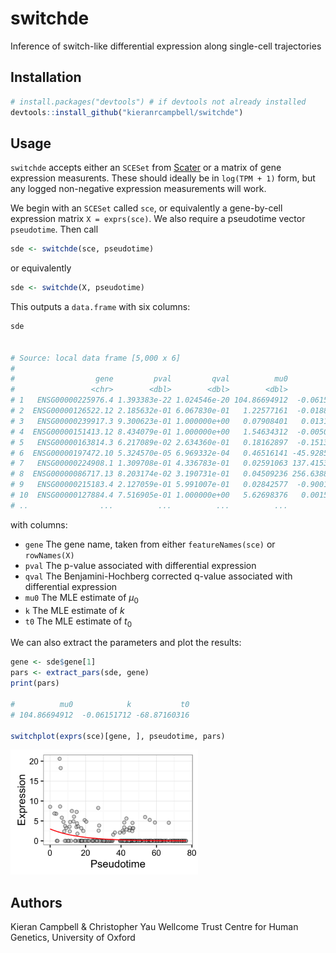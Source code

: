 
# switchde

Inference of switch-like differential expression along single-cell trajectories

## Installation

```r
# install.packages("devtools") # if devtools not already installed
devtools::install_github("kieranrcampbell/switchde")
```

## Usage

`switchde` accepts either an `SCESet` from [Scater](http://www.github.com/davismcc/scater) or a matrix of gene expression measurents. These should ideally be in `log(TPM + 1)` form, but any logged non-negative expression measurements will work.

We begin with an `SCESet` called `sce`, or equivalently a gene-by-cell expression matrix `X = exprs(sce)`. We also require a pseudotime vector `pseudotime`. Then call

```r
sde <- switchde(sce, pseudotime)
```

or equivalently 

```r
sde <- switchde(X, pseudotime)
```

This outputs a `data.frame` with six columns:

```r
sde


# Source: local data frame [5,000 x 6]
# 
#                  gene         pval         qval          mu0             k        t0
#                 <chr>        <dbl>        <dbl>        <dbl>         <dbl>     <dbl>
# 1   ENSG00000225976.4 1.393383e-22 1.024546e-20 104.86694912  -0.061517122 -68.87160
# 2  ENSG00000126522.12 2.185632e-01 6.067830e-01   1.22577161  -0.018819499  45.04442
# 3   ENSG00000239917.3 9.300623e-01 1.000000e+00   0.07908401   0.013177035  45.04440
# 4  ENSG00000151413.12 8.434079e-01 1.000000e+00   1.54634312  -0.005008349  45.04431
# 5   ENSG00000163814.3 6.217089e-02 2.634360e-01   0.18162897  -0.151326785  47.80757
# 6  ENSG00000197472.10 5.324570e-05 6.969332e-04   0.46516141 -45.928518652  23.94368
# 7   ENSG00000224908.1 1.309708e-01 4.336783e-01   0.02591063 137.415319733  60.60278
# 8  ENSG00000086717.13 8.203174e-02 3.190731e-01   0.04509236 256.638830394  49.59851
# 9   ENSG00000215183.4 2.127059e-01 5.991007e-01   0.02842577  -0.900165012  46.86811
# 10  ENSG00000127884.4 7.516905e-01 1.000000e+00   5.62698376   0.001580912  45.04440
# ..                ...          ...          ...          ...           ...       ...
```

with columns:

* `gene` The gene name, taken from either `featureNames(sce)` or `rowNames(X)`
* `pval` The p-value associated with differential expression
* `qval` The Benjamini-Hochberg corrected q-value associated with differential expression
* `mu0` The MLE estimate of $\mu_0$
* `k` The MLE estimate of $k$
* `t0` The MLE estimate of $t_0$

We can also extract the parameters and plot the results:

```r
gene <- sde$gene[1]
pars <- extract_pars(sde, gene)
print(pars)

#          mu0            k           t0 
# 104.86694912  -0.06151712 -68.87160316 

switchplot(exprs(sce)[gene, ], pseudotime, pars)
```

<img src="inst/example.png" width="300"/>

## Authors

Kieran Campbell & Christopher Yau
Wellcome Trust Centre for Human Genetics, University of Oxford


